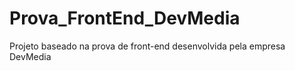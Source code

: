 # Prova_FrontEnd_DevMedia
 Projeto baseado na prova de front-end desenvolvida pela empresa DevMedia
